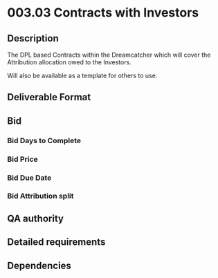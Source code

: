 # 003.03 Contracts with Investors

## Description

The DPL based Contracts within the Dreamcatcher which will cover the Attribution allocation owed to the Investors.

Will also be available as a template for others to use.

## Deliverable Format

## Bid 

### Bid Days to Complete

### Bid Price

### Bid Due Date

### Bid Attribution split

## QA authority

## Detailed requirements

## Dependencies
